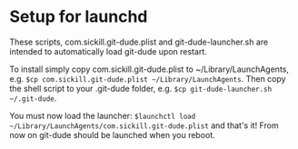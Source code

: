 # Setup for launchd 

These scripts, com.sickill.git-dude.plist and git-dude-launcher.sh are intended 
to automatically load git-dude upon restart.

To install simply copy com.sickill.git-dude.plist to ~/Library/LaunchAgents,
e.g. `$cp com.sickill.git-dude.plist ~/Library/LaunchAgents`. Then copy the
shell script to your .git-dude folder, e.g. `$cp git-dude-launcher.sh
~/.git-dude`.

You must now load the launcher: `$launchctl load
~/Library/LaunchAgents/com.sickill.git-dude.plist` and that's it! From now on
git-dude should be launched when you reboot.
